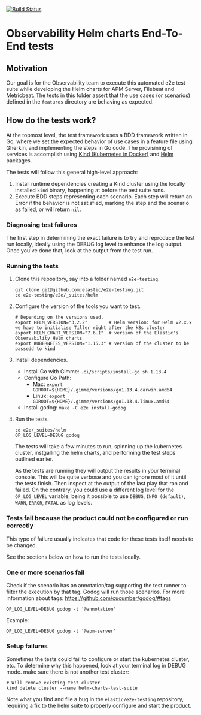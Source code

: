[![Build Status](https://beats-ci.elastic.co/buildStatus/icon?job=e2e-tests%2Fe2e-testing-helm-daily)](https://beats-ci.elastic.co/job/e2e-tests/job/e2e-testing-helm-daily/)

# Observability Helm charts End-To-End tests

## Motivation

Our goal is for the Observability team to execute this automated e2e test suite while developing the Helm charts for APM Server, Filebeat and Metricbeat. The tests in this folder assert that the use cases (or scenarios) defined in the `features` directory are behaving as expected.

## How do the tests work?

At the topmost level, the test framework uses a BDD framework written in Go, where we set
the expected behavior of use cases in a feature file using Gherkin, and implementing the steps in Go code.
The provisining of services is accomplish using [Kind (Kubernetes in Docker)](https://kind.sigs.k8s.io/https://kind.sigs.k8s.io/) and [Helm](https://helm.sh/) packages.

The tests will follow this general high-level approach:

1. Install runtime dependencies creating a Kind cluster using the locally installed `kind` binary, happening at before the test suite runs.
1. Execute BDD steps representing each scenario. Each step will return an Error if the behavior is not satisfied, marking the step and the scenario as failed, or will return `nil`.

### Diagnosing test failures

The first step in determining the exact failure is to try and reproduce the test run locally, ideally using the DEBUG log level to enhance the log output. Once you've done that, look at the output from the test run.

### Running the tests

1. Clone this repository, say into a folder named `e2e-testing`.

   ``` shell
   git clone git@github.com:elastic/e2e-testing.git
   cd e2e-testing/e2e/_suites/helm
   ```

2. Configure the version of the tools you want to test.

   ```shell
   # Depending on the versions used, 
   export HELM_VERSION="3.2.2"        # Helm version: for Helm v2.x.x we have to initialise Tiller right after the k8s cluster
   export HELM_CHART_VERSION="7.6.1"  # version of the Elastic's Observability Helm charts
   export KUBERNETES_VERSION="1.15.3" # version of the cluster to be passedd to kind
   ```

3. Install dependencies.

   - Install Go with Gimme: `.ci/scripts/install-go.sh 1.13.4`
   - Configure Go Path:
      - Mac: `export GOROOT=${HOME}/.gimme/versions/go1.13.4.darwin.amd64`
      - Linux: `export GOROOT=${HOME}/.gimme/versions/go1.13.4.linux.amd64`
   - Install godog: `make -C e2e install-godog`

4. Run the tests.

   ```shell
   cd e2e/_suites/helm
   OP_LOG_LEVEL=DEBUG godog
   ```

   The tests will take a few minutes to run, spinning up the kubernetes cluster, instgalling the helm charts, and performing the test steps outlined earlier.

   As the tests are running they will output the results in your terminal console. This will be quite verbose and you can ignore most of it until the tests finish. Then inspect at the output of the last play that ran and failed. On the contrary, you could use a different log level for the `OP_LOG_LEVEL` variable, being it possible to use `DEBUG`, `INFO (default)`, `WARN`, `ERROR`, `FATAL` as log levels.

### Tests fail because the product could not be configured or run correctly

This type of failure usually indicates that code for these tests itself needs to be changed.

See the sections below on how to run the tests locally.

### One or more scenarios fail

Check if the scenario has an annotation/tag supporting the test runner to filter the execution by that tag. Godog will run those scenarios. For more information about tags: https://github.com/cucumber/godog/#tags

   ```shell
   OP_LOG_LEVEL=DEBUG godog -t '@annotation'
   ```

Example:

   ```shell
   OP_LOG_LEVEL=DEBUG godog -t '@apm-server'
   ```

### Setup failures

Sometimes the tests could fail to configure or start the kubernetes cluster, etc. To determine why 
this happened, look at your terminal log in DEBUG mode. make sure there is not another test cluster:

```shell
# Will remove existing test cluster
kind delete cluster --name helm-charts-test-suite
```

Note what you find and file a bug in the `elastic/e2e-testing` repository, requiring a fix to the helm suite to properly configure and start the product.
